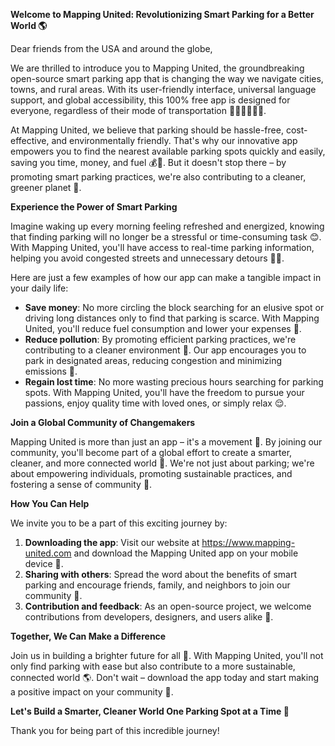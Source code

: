 **Welcome to Mapping United: Revolutionizing Smart Parking for a Better World 🌎**

Dear friends from the USA and around the globe,

We are thrilled to introduce you to Mapping United, the groundbreaking open-source smart parking app that is changing the way we navigate cities, towns, and rural areas. With its user-friendly interface, universal language support, and global accessibility, this 100% free app is designed for everyone, regardless of their mode of transportation 🚗🚌🛫️🚴‍♀️💨.

At Mapping United, we believe that parking should be hassle-free, cost-effective, and environmentally friendly. That's why our innovative app empowers you to find the nearest available parking spots quickly and easily, saving you time, money, and fuel 💰🌟. But it doesn't stop there – by promoting smart parking practices, we're also contributing to a cleaner, greener planet 🌿.

**Experience the Power of Smart Parking**

Imagine waking up every morning feeling refreshed and energized, knowing that finding parking will no longer be a stressful or time-consuming task 😊. With Mapping United, you'll have access to real-time parking information, helping you avoid congested streets and unnecessary detours 🚗📍.

Here are just a few examples of how our app can make a tangible impact in your daily life:

*   **Save money**: No more circling the block searching for an elusive spot or driving long distances only to find that parking is scarce. With Mapping United, you'll reduce fuel consumption and lower your expenses 💸.
*   **Reduce pollution**: By promoting efficient parking practices, we're contributing to a cleaner environment 🌿. Our app encourages you to park in designated areas, reducing congestion and minimizing emissions 🚮.
*   **Regain lost time**: No more wasting precious hours searching for parking spots. With Mapping United, you'll have the freedom to pursue your passions, enjoy quality time with loved ones, or simply relax 😌.

**Join a Global Community of Changemakers**

Mapping United is more than just an app – it's a movement 🌟. By joining our community, you'll become part of a global effort to create a smarter, cleaner, and more connected world 💫. We're not just about parking; we're about empowering individuals, promoting sustainable practices, and fostering a sense of community 👥.

**How You Can Help**

We invite you to be a part of this exciting journey by:

1.  **Downloading the app**: Visit our website at https://www.mapping-united.com and download the Mapping United app on your mobile device 📲.
2.  **Sharing with others**: Spread the word about the benefits of smart parking and encourage friends, family, and neighbors to join our community 👫.
3.  **Contribution and feedback**: As an open-source project, we welcome contributions from developers, designers, and users alike 🤝.

**Together, We Can Make a Difference**

Join us in building a brighter future for all 🌟. With Mapping United, you'll not only find parking with ease but also contribute to a more sustainable, connected world 🌎. Don't wait – download the app today and start making a positive impact on your community 🔗.

**Let's Build a Smarter, Cleaner World One Parking Spot at a Time 🌟**

Thank you for being part of this incredible journey!